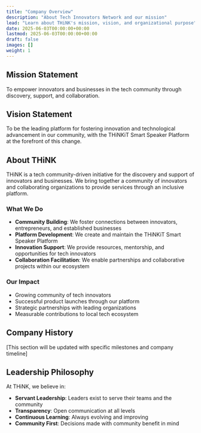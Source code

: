 ```yaml
---
title: "Company Overview"
description: "About Tech Innovators Network and our mission"
lead: "Learn about THiNK's mission, vision, and organizational purpose"
date: 2025-06-03T00:00:00+00:00
lastmod: 2025-06-03T00:00:00+00:00
draft: false
images: []
weight: 1
---
```


## Mission Statement

To empower innovators and businesses in the tech community through discovery, support, and collaboration.

## Vision Statement

To be the leading platform for fostering innovation and technological advancement in our community, with the THiNKiT Smart Speaker Platform at the forefront of this change.

## About THiNK

THiNK is a tech community-driven initiative for the discovery and support of innovators and businesses. We bring together a community of innovators and collaborating organizations to provide services through an inclusive platform.

### What We Do

- **Community Building**: We foster connections between innovators, entrepreneurs, and established businesses
- **Platform Development**: We create and maintain the THiNKiT Smart Speaker Platform
- **Innovation Support**: We provide resources, mentorship, and opportunities for tech innovators
- **Collaboration Facilitation**: We enable partnerships and collaborative projects within our ecosystem

### Our Impact

- Growing community of tech innovators
- Successful product launches through our platform
- Strategic partnerships with leading organizations
- Measurable contributions to local tech ecosystem

## Company History

[This section will be updated with specific milestones and company timeline]

## Leadership Philosophy

At THiNK, we believe in:
- **Servant Leadership**: Leaders exist to serve their teams and the community
- **Transparency**: Open communication at all levels
- **Continuous Learning**: Always evolving and improving
- **Community First**: Decisions made with community benefit in mind
